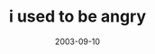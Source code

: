 ---
layout: base.njk
title : 'i used to be angry' 
view_title : 'i used to be angry' 
year : '2003' 
date : '2003-09-10' 
img_file : '/drawing/iusedtobeangry.png' 
html_file : 'iusedtobeangry' 
next_html : 'thestuffdreamsaremadeof.html' 
year_order : '132' 
permalink : "title/{{html_file}}.html"
---